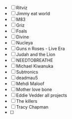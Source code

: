 - [ ] Ritviz
- [ ] Jimmy eat world
- [ ] M83
- [ ] Griz
- [ ] Foals
- [ ] Divine
- [ ] Nucleya
- [ ] Guns n Roses - Live Era
- [ ] Judah and the Lion
- [ ] NEEDTOBREATHE
- [ ] Michael Kiwanuka
- [ ] Subtronics
- [ ] deadmau5
- [ ] Mehdi Maloof
- [ ] Mother love bone
- [ ] Eddie Vedder all projects
- [ ] The killers
- [ ] Tracy Chapman
- [ ]
